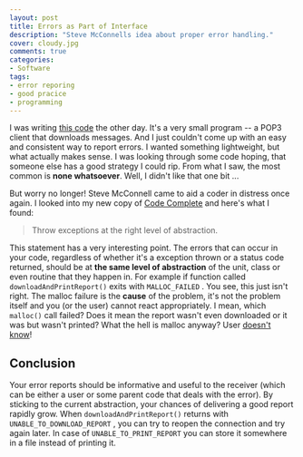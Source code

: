 ```yaml
---
layout: post
title: Errors as Part of Interface
description: "Steve McConnells idea about proper error handling."
cover: cloudy.jpg
comments: true
categories:
- Software
tags:
- error reporing
- good pracice
- programming
---
```

I was writing [this code](https://github.com/pazdera/pop3client "pop3client")
the other day. It's a very small program -- a POP3 client that downloads
messages. And I just couldn't come up with an easy and consistent way to report
errors. I wanted something lightweight, but what actually makes sense. I was
looking through some code hoping, that someone else has a good strategy I could
rip. From what I saw, the most common is **none whatsoever**. Well, I didn't
like that one bit ...

But worry no longer! Steve McConnell came to aid a coder in distress once
again. I looked into my new copy of [Code
Complete](/2011/08/29/code-complete/) and here's
what I found:

> Throw exceptions at the right level of abstraction.

This statement has a very interesting point. The errors that can occur in your
code, regardless of whether it's a exception thrown or a status code returned,
should be at **the same level of abstraction** of the unit, class or even
routine that they happen in. For example if function called
`downloadAndPrintReport()` exits with `MALLOC_FAILED` . You see, this just
isn't right. The malloc failure is the **cause** of the problem, it's not the
problem itself and you (or the user) cannot react appropriately. I mean, which
`malloc()` call failed? Does it mean the report wasn't even downloaded or it
was but wasn't printed? What the hell is malloc anyway? User [doesn't
know](http://www.youtube.com/watch?v=ZYMnPhp2-uw)!

## Conclusion

Your error reports should be informative and useful to the receiver (which can
be either a user or some parent code that deals with the error). By sticking to
the current abstraction, your chances of delivering a good report rapidly grow.
When `downloadAndPrintReport()` returns with `UNABLE_TO_DOWNLOAD_REPORT` , you
can try to reopen the connection and try again later. In case of
`UNABLE_TO_PRINT_REPORT` you can store it somewhere in a file instead of
printing it.

